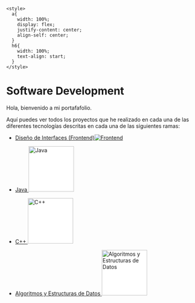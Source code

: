     <style>
      a{
        width: 100%;
        display: flex;
        justify-content: center;
        align-self: center;
      }
      h6{
        width: 100%;
        text-align: start;
      }
    </style>

# Software Development

Hola, bienvenido a mi portafafolio.

Aquí puedes ver todos los proyectos que he realizado en cada una de las diferentes tecnologías descritas en cada una de las siguientes ramas:

- <a href="https://github.com/Kevin-Galarza77/Kevin-Galarza77.github.io/tree/Dise%C3%B1o-de-Interfaces">Diseño de Interfaces (Frontend)<img src="https://i.postimg.cc/Ls2hVkJM/frontend.png" alt="Frontend"></a>



- <a href="https://github.com/Kevin-Galarza77/Kevin-Galarza77.github.io/tree/Java">Java <img src="https://github.com/Kevin-Galarza77/Kevin-Galarza77.github.io/blob/Portfolio-gh-pages/assets/JAVA.714321be.png" alt="Java" style="height: 120px; width: 120px; background-color: white;"></a>



- <a href="https://github.com/Kevin-Galarza77/Kevin-Galarza77.github.io/tree/C++">C++ <img src="https://github.com/Kevin-Galarza77/Kevin-Galarza77.github.io/blob/Portfolio-gh-pages/assets/C__.a578d67b.png" alt="C++" style="height: 120px; width: 120px; background-color: white;" ></a>



- <a href="https://github.com/Kevin-Galarza77/Kevin-Galarza77.github.io/tree/Algoritmos-y-Estructuras-de-Datos">Algoritmos y Estructuras de Datos <img src="https://i.postimg.cc/htTfTD16/algoritmos.jpg" alt="Algoritmos y Estructuras de Datos" style="height: 120px; width: 120px; background-color: white;"></a>




